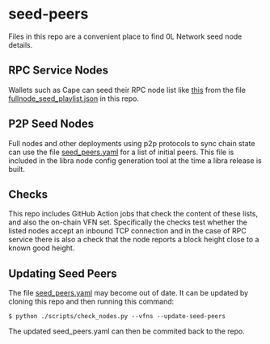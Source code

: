# seed-peers

Files in this repo are a convenient place to find 0L Network seed node details.

## RPC Service Nodes
Wallets such as Cape can seed their RPC node list like [this](https://github.com/0LNetworkCommunity/carpe/blob/main/src/modules/networks.ts#L27) from the file [fullnode_seed_playlist.json](./fullnode_seed_playlist.json) in this repo.

## P2P Seed Nodes
Full nodes and other deployments using p2p protocols to sync chain state can use the file [seed_peers.yaml](./seed_peers.yaml) for a list of initial peers. This file is included in the libra node config generation tool at the time a libra release is built.

## Checks
This repo includes GitHub Action jobs that check the content of these lists, and also the on-chain VFN set. Specifically the checks test whether the listed nodes accept an inbound TCP connection and in the case of RPC service there is also a check that the node reports a block height close to a known good height.

## Updating Seed Peers

The file [seed_peers.yaml](./seed_peers.yaml) may become out of date. It can be updated by cloning this repo and then running this command:
```
$ python ./scripts/check_nodes.py --vfns --update-seed-peers
```
The updated seed_peers.yaml can then be commited back to the repo.
